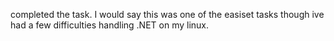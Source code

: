 completed the task. I would say this was one of the easiset tasks though ive had a few difficulties handling .NET on my linux. 
